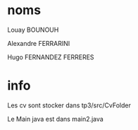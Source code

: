 # noms

 Louay BOUNOUH 
	
 Alexandre FERRARINI 
	
 Hugo FERNANDEZ FERRERES

# info 

Les cv sont stocker dans tp3/src/CvFolder

Le Main java est dans main2.java
